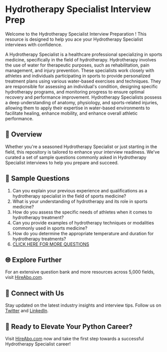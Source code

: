 # Hydrotherapy Specialist Interview Prep

Welcome to the Hydrotherapy Specialist Interview Preparation ! This resource is designed to help you ace your Hydrotherapy Specialist interviews with confidence.

A Hydrotherapy Specialist is a healthcare professional specializing in sports medicine, specifically in the field of hydrotherapy. Hydrotherapy involves the use of water for therapeutic purposes, such as rehabilitation, pain management, and injury prevention. These specialists work closely with athletes and individuals participating in sports to provide personalized treatment plans using various water-based exercises and techniques. They are responsible for assessing an individual's condition, designing specific hydrotherapy programs, and monitoring progress to ensure optimal recovery and performance improvement. Hydrotherapy Specialists possess a deep understanding of anatomy, physiology, and sports-related injuries, allowing them to apply their expertise in water-based environments to facilitate healing, enhance mobility, and enhance overall athletic performance.

## 🚀 Overview

Whether you're a seasoned Hydrotherapy Specialist or just starting in the field, this repository is tailored to enhance your interview readiness. We've curated a set of sample questions commonly asked in Hydrotherapy Specialist interviews to help you prepare and succeed.

## 📝 Sample Questions

1. Can you explain your previous experience and qualifications as a hydrotherapy specialist in the field of sports medicine?
2. What is your understanding of hydrotherapy and its role in sports medicine?
3. How do you assess the specific needs of athletes when it comes to hydrotherapy treatment?
4. Can you provide examples of hydrotherapy techniques or modalities commonly used in sports medicine?
5. How do you determine the appropriate temperature and duration for hydrotherapy treatments?
6. [CLICK HERE FOR MORE QUESTIONS](https://hireabo.com/job/15_1_28/Hydrotherapy%20Specialist)

## 🌐 Explore Further

For an extensive question bank and more resources across 5,000 fields, visit [HireAbo.com](https://www.hireabo.com).

## 📱 Connect with Us

Stay updated on the latest industry insights and interview tips. Follow us on [Twitter](https://twitter.com/hireabo) and [LinkedIn](https://www.linkedin.com/in/hire-abo-3609972a8/).

## 🚀 Ready to Elevate Your Python Career?

Visit [HireAbo.com](https://www.hireabo.com) now and take the first step towards a successful Hydrotherapy Specialist career!